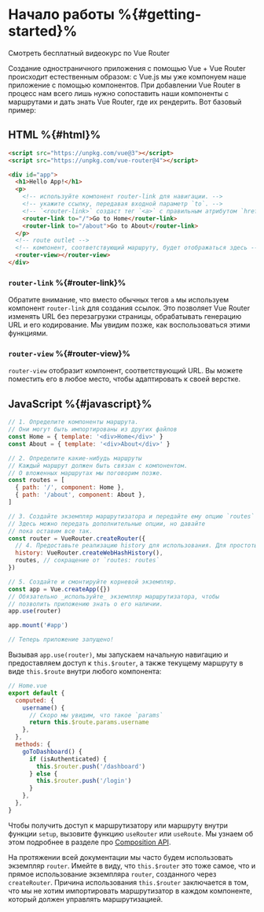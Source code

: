 # Начало работы %{#getting-started}%

<VueSchoolLink
href="https://vueschool.io/courses/vue-router-4-for-everyone"
title="Узнайте, как создавать мощные одностраничные приложения с помощью Vue Router в Vue School">Смотреть бесплатный видеокурс по Vue Router</VueSchoolLink>

Создание одностраничного приложения с помощью Vue + Vue Router происходит естественным образом: с Vue.js мы уже компонуем наше приложение с помощью компонентов. При добавлении Vue Router в процесс нам всего лишь нужно сопоставить наши компоненты с маршрутами и дать знать Vue Router, где их рендерить. Вот базовый пример:

## HTML %{#html}%

```html
<script src="https://unpkg.com/vue@3"></script>
<script src="https://unpkg.com/vue-router@4"></script>

<div id="app">
  <h1>Hello App!</h1>
  <p>
    <!-- используйте компонент router-link для навигации. -->
    <!-- укажите ссылку, передавая входной параметр `to`. -->
    <!-- `<router-link>` создаст тег `<a>` с правильным атрибутом `href` -->
    <router-link to="/">Go to Home</router-link>
    <router-link to="/about">Go to About</router-link>
  </p>
  <!-- route outlet -->
  <!-- компонент, соответствующий маршруту, будет отображаться здесь -->
  <router-view></router-view>
</div>
```

### `router-link` %{#router-link}%

Обратите внимание, что вместо обычных тегов `a` мы используем компонент `router-link` для создания ссылок. Это позволяет Vue Router изменять URL без перезагрузки страницы, обрабатывать генерацию URL и его кодирование. Мы увидим позже, как воспользоваться этими функциями.

### `router-view` %{#router-view}%

`router-view` отобразит компонент, соответствующий URL. Вы можете поместить его в любое место, чтобы адаптировать к своей верстке.

<VueMasteryLogoLink></VueMasteryLogoLink>

## JavaScript %{#javascript}%

```js
// 1. Определите компоненты маршрута.
// Они могут быть импортированы из других файлов
const Home = { template: '<div>Home</div>' }
const About = { template: '<div>About</div>' }

// 2. Определите какие-нибудь маршруты
// Каждый маршрут должен быть связан с компонентом.
// О вложенных маршрутах мы поговорим позже.
const routes = [
  { path: '/', component: Home },
  { path: '/about', component: About },
]

// 3. Создайте экземпляр маршрутизатора и передайте ему опцию `routes`
// Здесь можно передать дополнительные опции, но давайте
// пока оставим все так.
const router = VueRouter.createRouter({
  // 4. Предоставьте реализацию history для использования. Для простоты мы используем hash.
  history: VueRouter.createWebHashHistory(),
  routes, // сокращение от `routes: routes`
})

// 5. Создайте и смонтируйте корневой экземпляр.
const app = Vue.createApp({})
// Обязательно _используйте_ экземпляр маршрутизатора, чтобы
// позволить приложению знать о его наличии.
app.use(router)

app.mount('#app')

// Теперь приложение запущено!
```

Вызывая `app.use(router)`, мы запускаем начальную навигацию и предоставляем доступ к `this.$router`, а также текущему маршруту в виде `this.$route` внутри любого компонента:

```js
// Home.vue
export default {
  computed: {
    username() {
      // Скоро мы увидим, что такое `params`
      return this.$route.params.username
    },
  },
  methods: {
    goToDashboard() {
      if (isAuthenticated) {
        this.$router.push('/dashboard')
      } else {
        this.$router.push('/login')
      }
    },
  },
}
```

Чтобы получить доступ к маршрутизатору или маршруту внутри функции `setup`, вызовите функцию `useRouter` или `useRoute`. Мы узнаем об этом подробнее в разделе про [Composition API](./advanced/composition-api.md#Accessing-the-Router-and-current-Route-inside-setup).

На протяжении всей документации мы часто будем использовать экземпляр `router`. Имейте в виду, что `this.$router` это тоже самое, что и прямое использование экземпляра `router`, созданного через `createRouter`. Причина использования `this.$router` заключается в том, что мы не хотим импортировать маршрутизатор в каждом компоненте, который должен управлять маршрутизацией.
